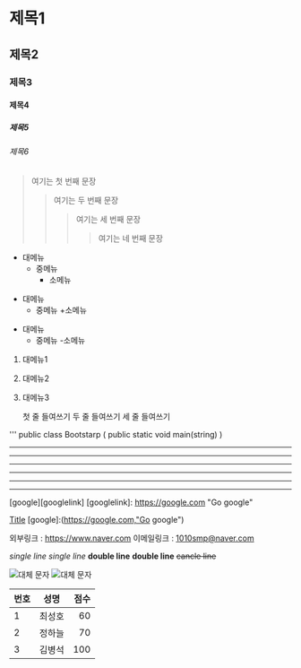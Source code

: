 # 제목1
## 제목2
### 제목3
#### 제목4
##### 제목5
###### 제목6

> 여기는 첫 번째 문장
>> 여기는 두 번째 문장
>>> 여기는 세 번째 문장
>>>> 여기는 네 번째 문장

* 대메뉴
    * 중메뉴
        * 소메뉴

+ 대메뉴
    + 중메뉴
        +소메뉴

- 대메뉴
    - 중메뉴
        -소메뉴

1. 대메뉴1
2. 대메뉴2
3. 대메뉴3

    첫 줄 들여쓰기 
        두 줄 들여쓰기
            세 줄 들여쓰기

'''
public class Bootstarp (
    public static void main(string)
)

***
---
* * *
- - -
___
_ _ _

[google][googlelink]
[googlelink]: https://google.com "Go google"

[Title](link)
[google]:(https://google.com,"Go google")

외부링크 : <https://www.naver.com>
이메일링크 : <1010smp@naver.com>

*single line*
_single line_
**double line**
__double line__
~~cancle line~~

![대체 문자](penguins1.jpg)
![대체 문자](penguins1.jpg "펭귄펭귄")

| 번호 | 성명 | 점수 |
|:----|:------:|----:|
| 1 | 최성호 | 60 |
| 2 | 정하늘 | 70 |
| 3 | 김병석 | 100 |